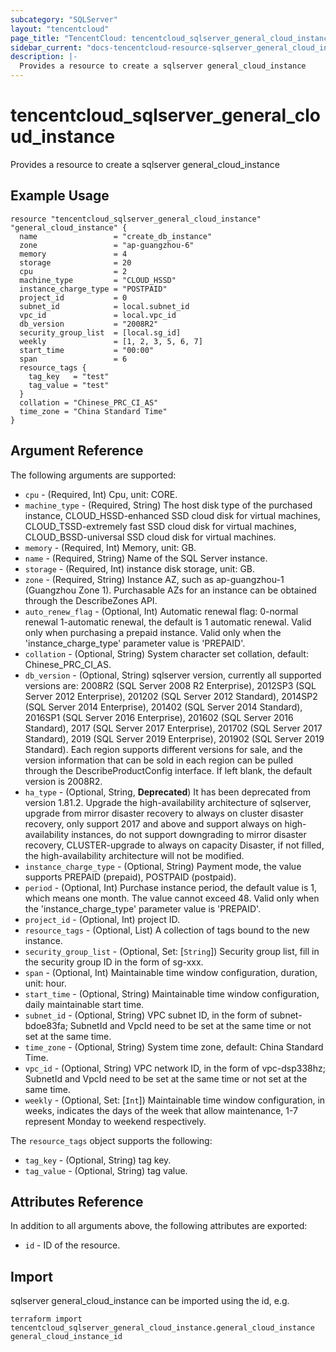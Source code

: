 ```yaml
---
subcategory: "SQLServer"
layout: "tencentcloud"
page_title: "TencentCloud: tencentcloud_sqlserver_general_cloud_instance"
sidebar_current: "docs-tencentcloud-resource-sqlserver_general_cloud_instance"
description: |-
  Provides a resource to create a sqlserver general_cloud_instance
---
```


# tencentcloud_sqlserver_general_cloud_instance

Provides a resource to create a sqlserver general_cloud_instance

## Example Usage

```hcl
resource "tencentcloud_sqlserver_general_cloud_instance" "general_cloud_instance" {
  name                 = "create_db_instance"
  zone                 = "ap-guangzhou-6"
  memory               = 4
  storage              = 20
  cpu                  = 2
  machine_type         = "CLOUD_HSSD"
  instance_charge_type = "POSTPAID"
  project_id           = 0
  subnet_id            = local.subnet_id
  vpc_id               = local.vpc_id
  db_version           = "2008R2"
  security_group_list  = [local.sg_id]
  weekly               = [1, 2, 3, 5, 6, 7]
  start_time           = "00:00"
  span                 = 6
  resource_tags {
    tag_key   = "test"
    tag_value = "test"
  }
  collation = "Chinese_PRC_CI_AS"
  time_zone = "China Standard Time"
}
```

## Argument Reference

The following arguments are supported:

* `cpu` - (Required, Int) Cpu, unit: CORE.
* `machine_type` - (Required, String) The host disk type of the purchased instance, CLOUD_HSSD-enhanced SSD cloud disk for virtual machines, CLOUD_TSSD-extremely fast SSD cloud disk for virtual machines, CLOUD_BSSD-universal SSD cloud disk for virtual machines.
* `memory` - (Required, Int) Memory, unit: GB.
* `name` - (Required, String) Name of the SQL Server instance.
* `storage` - (Required, Int) instance disk storage, unit: GB.
* `zone` - (Required, String) Instance AZ, such as ap-guangzhou-1 (Guangzhou Zone 1). Purchasable AZs for an instance can be obtained through the DescribeZones API.
* `auto_renew_flag` - (Optional, Int) Automatic renewal flag: 0-normal renewal 1-automatic renewal, the default is 1 automatic renewal. Valid only when purchasing a prepaid instance. Valid only when the 'instance_charge_type' parameter value is 'PREPAID'.
* `collation` - (Optional, String) System character set collation, default: Chinese_PRC_CI_AS.
* `db_version` - (Optional, String) sqlserver version, currently all supported versions are: 2008R2 (SQL Server 2008 R2 Enterprise), 2012SP3 (SQL Server 2012 Enterprise), 201202 (SQL Server 2012 Standard), 2014SP2 (SQL Server 2014 Enterprise), 201402 (SQL Server 2014 Standard), 2016SP1 (SQL Server 2016 Enterprise), 201602 (SQL Server 2016 Standard), 2017 (SQL Server 2017 Enterprise), 201702 (SQL Server 2017 Standard), 2019 (SQL Server 2019 Enterprise), 201902 (SQL Server 2019 Standard). Each region supports different versions for sale, and the version information that can be sold in each region can be pulled through the DescribeProductConfig interface. If left blank, the default version is 2008R2.
* `ha_type` - (Optional, String, **Deprecated**) It has been deprecated from version 1.81.2. Upgrade the high-availability architecture of sqlserver, upgrade from mirror disaster recovery to always on cluster disaster recovery, only support 2017 and above and support always on high-availability instances, do not support downgrading to mirror disaster recovery, CLUSTER-upgrade to always on capacity Disaster, if not filled, the high-availability architecture will not be modified.
* `instance_charge_type` - (Optional, String) Payment mode, the value supports PREPAID (prepaid), POSTPAID (postpaid).
* `period` - (Optional, Int) Purchase instance period, the default value is 1, which means one month. The value cannot exceed 48. Valid only when the 'instance_charge_type' parameter value is 'PREPAID'.
* `project_id` - (Optional, Int) project ID.
* `resource_tags` - (Optional, List) A collection of tags bound to the new instance.
* `security_group_list` - (Optional, Set: [`String`]) Security group list, fill in the security group ID in the form of sg-xxx.
* `span` - (Optional, Int) Maintainable time window configuration, duration, unit: hour.
* `start_time` - (Optional, String) Maintainable time window configuration, daily maintainable start time.
* `subnet_id` - (Optional, String) VPC subnet ID, in the form of subnet-bdoe83fa; SubnetId and VpcId need to be set at the same time or not set at the same time.
* `time_zone` - (Optional, String) System time zone, default: China Standard Time.
* `vpc_id` - (Optional, String) VPC network ID, in the form of vpc-dsp338hz; SubnetId and VpcId need to be set at the same time or not set at the same time.
* `weekly` - (Optional, Set: [`Int`]) Maintainable time window configuration, in weeks, indicates the days of the week that allow maintenance, 1-7 represent Monday to weekend respectively.

The `resource_tags` object supports the following:

* `tag_key` - (Optional, String) tag key.
* `tag_value` - (Optional, String) tag value.

## Attributes Reference

In addition to all arguments above, the following attributes are exported:

* `id` - ID of the resource.



## Import

sqlserver general_cloud_instance can be imported using the id, e.g.

```
terraform import tencentcloud_sqlserver_general_cloud_instance.general_cloud_instance general_cloud_instance_id
```

